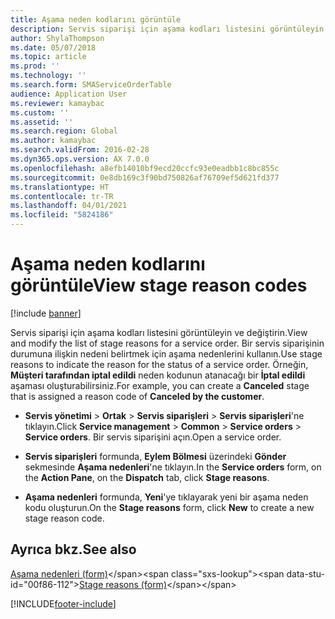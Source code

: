 ```yaml
---
title: Aşama neden kodlarını görüntüle
description: Servis siparişi için aşama kodları listesini görüntüleyin ve değiştirin.
author: ShylaThompson
ms.date: 05/07/2018
ms.topic: article
ms.prod: ''
ms.technology: ''
ms.search.form: SMAServiceOrderTable
audience: Application User
ms.reviewer: kamaybac
ms.custom: ''
ms.assetid: ''
ms.search.region: Global
ms.author: kamaybac
ms.search.validFrom: 2016-02-28
ms.dyn365.ops.version: AX 7.0.0
ms.openlocfilehash: a8efb14010bf9ecd20ccfc93e0eadbb1c8bc855c
ms.sourcegitcommit: 0e8db169c3f90bd750826af76709ef5d621fd377
ms.translationtype: HT
ms.contentlocale: tr-TR
ms.lasthandoff: 04/01/2021
ms.locfileid: "5824186"
---
```

# <a name="view-stage-reason-codes"></a><span data-ttu-id="00f86-103">Aşama neden kodlarını görüntüle</span><span class="sxs-lookup"><span data-stu-id="00f86-103">View stage reason codes</span></span> 

[!include [banner](../includes/banner.md)]


<span data-ttu-id="00f86-104">Servis siparişi için aşama kodları listesini görüntüleyin ve değiştirin.</span><span class="sxs-lookup"><span data-stu-id="00f86-104">View and modify the list of stage reasons for a service order.</span></span> <span data-ttu-id="00f86-105">Bir servis siparişinin durumuna ilişkin nedeni belirtmek için aşama nedenlerini kullanın.</span><span class="sxs-lookup"><span data-stu-id="00f86-105">Use stage reasons to indicate the reason for the status of a service order.</span></span> <span data-ttu-id="00f86-106">Örneğin, **Müşteri tarafından iptal edildi** neden kodunun atanacağı bir **İptal edildi** aşaması oluşturabilirsiniz.</span><span class="sxs-lookup"><span data-stu-id="00f86-106">For example, you can create a **Canceled** stage that is assigned a reason code of **Canceled by the customer**.</span></span>

  - <span data-ttu-id="00f86-107">**Servis yönetimi** \> **Ortak** \> **Servis siparişleri** \> **Servis siparişleri**'ne tıklayın.</span><span class="sxs-lookup"><span data-stu-id="00f86-107">Click **Service management** \> **Common** \> **Service orders** \> **Service orders**.</span></span> <span data-ttu-id="00f86-108">Bir servis siparişini açın.</span><span class="sxs-lookup"><span data-stu-id="00f86-108">Open a service order.</span></span>

  - <span data-ttu-id="00f86-109">**Servis siparişleri** formunda, **Eylem Bölmesi** üzerindeki **Gönder** sekmesinde **Aşama nedenleri**'ne tıklayın.</span><span class="sxs-lookup"><span data-stu-id="00f86-109">In the **Service orders** form, on the **Action Pane**, on the **Dispatch** tab, click **Stage reasons**.</span></span>

  - <span data-ttu-id="00f86-110">**Aşama nedenleri** formunda, **Yeni**'ye tıklayarak yeni bir aşama neden kodu oluşturun.</span><span class="sxs-lookup"><span data-stu-id="00f86-110">On the **Stage reasons** form, click **New** to create a new stage reason code.</span></span>

## <a name="see-also"></a><span data-ttu-id="00f86-111">Ayrıca bkz.</span><span class="sxs-lookup"><span data-stu-id="00f86-111">See also</span></span>

<span data-ttu-id="00f86-112">[Aşama nedenleri (form)](https://technet.microsoft.com/library/aa582897\(v=ax.60\))</span><span class="sxs-lookup"><span data-stu-id="00f86-112">[Stage reasons (form)](https://technet.microsoft.com/library/aa582897\(v=ax.60\))</span></span>

  




[!INCLUDE[footer-include](../../includes/footer-banner.md)]